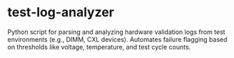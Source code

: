 # test-log-analyzer
Python script for parsing and analyzing hardware validation logs from test environments (e.g., DIMM, CXL devices). Automates failure flagging based on thresholds like voltage, temperature, and test cycle counts.
